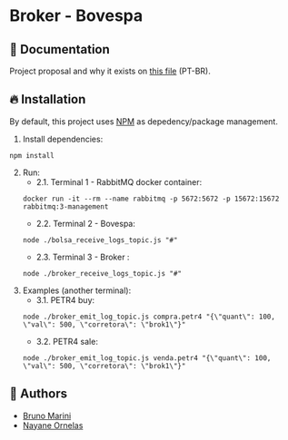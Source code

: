 # Broker - Bovespa
## :ledger: Documentation
Project proposal and why it exists on [this file](https://github.com/TheMarini/broker-bovespa/blob/master/docs/proposta.pdf) (PT-BR).
## :fire: Installation
By default, this project uses [NPM](https://www.npmjs.com) as depedency/package management.
1. Install dependencies:
```
npm install
```
2. Run:
   - 2.1. Terminal 1 - RabbitMQ docker container:
   ```
   docker run -it --rm --name rabbitmq -p 5672:5672 -p 15672:15672 rabbitmq:3-management
   ```
   - 2.2. Terminal 2 - Bovespa:
   ```
   node ./bolsa_receive_logs_topic.js "#"
   ```
   - 2.3. Terminal 3 - Broker :
   ```
   node ./broker_receive_logs_topic.js "#"
   ```
3. Examples (another terminal):
   - 3.1. PETR4 buy:
   ```
   node ./broker_emit_log_topic.js compra.petr4 "{\"quant\": 100, \"val\": 500, \"corretora\": \"brok1\"}"
   ```
   - 3.2. PETR4 sale:
   ```
   node ./broker_emit_log_topic.js venda.petr4 "{\"quant\": 100, \"val\": 500, \"corretora\": \"brok1\"}"
   ```
## :busts_in_silhouette: Authors
- [Bruno Marini](https://github.com/TheMarini)
- [Nayane Ornelas](https://github.com/soybatata)
